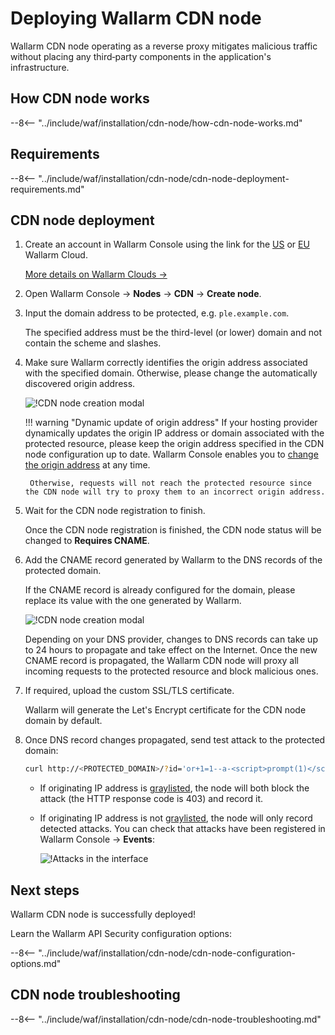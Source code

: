 [cdn-node-operation-scheme]:        ../images/waf-installation/quickstart/cdn-node-scheme.png
[data-to-wallarm-cloud-docs]:       ../user-guides/rules/sensitive-data-rule.md
[operation-modes-docs]:             ../admin-en/configure-wallarm-mode.md
[operation-mode-rule-docs]:         ../user-guides/rules/wallarm-mode-rule.md
[wallarm-cloud-docs]:               ../about-wallarm/overview.md#cloud
[cdn-node-creation-modal]:          ../images/waf-installation/quickstart/cdn-node-creation-modal.png
[cname-required-modal]:             ../images/waf-installation/quickstart/cname-required-modal.png
[attacks-in-ui]:                    ../images/admin-guides/test-attacks-quickstart-sqli-xss.png
[user-roles-docs]:                  ../user-guides/settings/users.md
[update-origin-ip-docs]:            ../user-guides/nodes/cdn-node.md#updating-the-origin-address-of-the-protected-resource
[rules-docs]:                       ../user-guides/rules/intro.md
[ip-lists-docs]:                    ../user-guides/ip-lists/overview.md
[integration-docs]:                 ../user-guides/settings/integrations/integrations-intro.md
[trigger-docs]:                     ../user-guides/triggers/triggers.md
[application-docs]:                 ../user-guides/settings/applications.md
[nodes-ui-docs]:                    ../user-guides/nodes/cdn-node.md
[events-docs]:                      ../user-guides/events/check-attack.md
[graylist-populating-docs]:         ../user-guides/ip-lists/graylist.md#managing-graylist
[graylist-docs]:                    ../user-guides/ip-lists/graylist.md
[link-app-conf]:                    ../user-guides/settings/applications.md

# Deploying Wallarm CDN node

Wallarm CDN node operating as a reverse proxy mitigates malicious traffic without placing any third‑party components in the application's infrastructure.

## How CDN node works

--8<-- "../include/waf/installation/cdn-node/how-cdn-node-works.md"

## Requirements

--8<-- "../include/waf/installation/cdn-node/cdn-node-deployment-requirements.md"

## CDN node deployment

1. Create an account in Wallarm Console using the link for the [US](https://us1.my.wallarm.com/signup) or [EU](https://my.wallarm.com/signup) Wallarm Cloud.

    [More details on Wallarm Clouds →][wallarm-cloud-docs]
1. Open Wallarm Console → **Nodes** → **CDN** → **Create node**.
1. Input the domain address to be protected, e.g. `ple.example.com`.

    The specified address must be the third-level (or lower) domain and not contain the scheme and slashes.
1. Make sure Wallarm correctly identifies the origin address associated with the specified domain. Otherwise, please change the automatically discovered origin address.

    ![!CDN node creation modal][cdn-node-creation-modal]

    !!! warning "Dynamic update of origin address"
        If your hosting provider dynamically updates the origin IP address or domain associated with the protected resource, please keep the origin address specified in the CDN node configuration up to date. Wallarm Console enables you to [change the origin address][update-origin-ip-docs] at any time.

        Otherwise, requests will not reach the protected resource since the CDN node will try to proxy them to an incorrect origin address.
1. Wait for the CDN node registration to finish.

    Once the CDN node registration is finished, the CDN node status will be changed to **Requires CNAME**.
1. Add the CNAME record generated by Wallarm to the DNS records of the protected domain.

    If the CNAME record is already configured for the domain, please replace its value with the one generated by Wallarm.

    ![!CDN node creation modal][cname-required-modal]

    Depending on your DNS provider, changes to DNS records can take up to 24 hours to propagate and take effect on the Internet. Once the new CNAME record is propagated, the Wallarm CDN node will proxy all incoming requests to the protected resource and block malicious ones.
1. If required, upload the custom SSL/TLS certificate.

    Wallarm will generate the Let's Encrypt certificate for the CDN node domain by default.
1. Once DNS record changes propagated, send test attack to the protected domain:

    ```bash
    curl http://<PROTECTED_DOMAIN>/?id='or+1=1--a-<script>prompt(1)</script>'
    ```

    * If originating IP address is [graylisted][graylist-docs], the node will both block the attack (the HTTP response code is 403) and record it.
    * If originating IP address is not [graylisted][graylist-docs], the node will only record detected attacks. You can check that attacks have been registered in Wallarm Console → **Events**:

        ![!Attacks in the interface][attacks-in-ui]

## Next steps

Wallarm CDN node is successfully deployed!

Learn the Wallarm API Security configuration options:

--8<-- "../include/waf/installation/cdn-node/cdn-node-configuration-options.md"

## CDN node troubleshooting

--8<-- "../include/waf/installation/cdn-node/cdn-node-troubleshooting.md"
